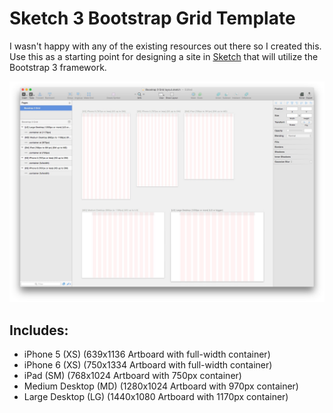 # Sketch 3 Bootstrap Grid Template
I wasn't happy with any of the existing resources out there so I created this. Use this as a starting point for designing a site in [Sketch](http://bohemiancoding.com/sketch/) that will utilize the Bootstrap 3 framework.

![Sketch 3 Bootstrap 3 Grid Template](preview.jpg)

## Includes:

* iPhone 5 (XS) (639x1136 Artboard with full-width container)
* iPhone 6 (XS) (750x1334 Artboard with full-width container)
* iPad (SM) (768x1024 Artboard with 750px container)
* Medium Desktop (MD) (1280x1024 Artboard with 970px container)
* Large Desktop (LG) (1440x1080 Artboard with 1170px container)
